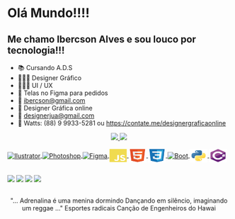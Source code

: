 # Olá Mundo!!!!
## Me chamo Ibercson Alves e sou louco por tecnologia!!!

- 📚 Cursando A.D.S
- 👨🏻‍💻 Designer Gráfico
- 👨🏻‍🎨 UI / UX
- 🎨 Telas no Figma para pedidos
- 📧 ibercson@gmail.com
- 📍  Designer Gráfica online
- 📧 designerjua@gmail.com
- 📱  Watts: (88) 9 9933-5281 ou https://contate.me/designergraficaonline

<div align="center">
  <a href="https://github.com/nabucoanalista">
  <img height="135em" src="https://github-readme-stats.vercel.app/api?username=nabucoanalista&show_icons=true&theme=tokyonight&include_all_commits=true&count_private=true"/>
  <img height="135em" src="https://github-readme-stats.vercel.app/api/top-langs/?username=nabucoanalista&layout=compact&langs_count=7&theme=tokyonight"/>
</div>

<div style="display: inline_block"><br>
  <img align="center" alt="Ilustrator" height="30" width="40" src="https://cdn.jsdelivr.net/gh/devicons/devicon/icons/illustrator/illustrator-plain.svg" />
  <img align="center" alt="Photoshop" height="30" width="40" src="https://cdn.jsdelivr.net/gh/devicons/devicon/icons/photoshop/photoshop-plain.svg" />
  <img align="center" alt="Figma" height="30" width="40" src="https://cdn.jsdelivr.net/gh/devicons/devicon/icons/figma/figma-original.svg" />
  <img align="center" alt="Js" height="30" width="40" src="https://raw.githubusercontent.com/devicons/devicon/master/icons/javascript/javascript-plain.svg">
  <img align="center" alt="HTML" height="30" width="40" src="https://raw.githubusercontent.com/devicons/devicon/master/icons/html5/html5-original.svg">
  <img align="center" alt="CSS" height="30" width="40" src="https://raw.githubusercontent.com/devicons/devicon/master/icons/css3/css3-original.svg">
  <img align="center" alt="Boot" height="30" width="40" src="https://cdn.jsdelivr.net/gh/devicons/devicon/icons/bootstrap/bootstrap-plain-wordmark.svg" />
  <img align="center" alt="Rafa-Python" height="30" width="40" src="https://raw.githubusercontent.com/devicons/devicon/master/icons/python/python-original.svg">
  <img align="center" alt="Rafa-Csharp" height="30" width="40" src="https://raw.githubusercontent.com/devicons/devicon/master/icons/csharp/csharp-original.svg">
</div>
  
  ##  
  
  <div>
    <a href="https://instagram.com/ibercson" target="_blank"><img src="https://img.shields.io/badge/-Instagram-%23E4405F?style=for-the-badge&logo=instagram&logoColor=white" target="_blank"></a>
    <a href="https://discord.gg/503602809954893825" target="_blank"><img src="https://img.shields.io/badge/Discord-7289DA?style=for-the-badge&logo=discord&logoColor=white" target="_blank"></a> 
    <a href = "mailto:ibercson@gmail.com"><img src="https://img.shields.io/badge/-Gmail-%23333?style=for-the-badge&logo=gmail&logoColor=white" target="_blank"></a>
    <a href="https://www.reddit.com/user/nabucodonosor_br" target="_blank"><img src="https://img.shields.io/badge/Reddit-FF4500?style=for-the-badge&logo=reddit&logoColor=white" target="_blank"></a>
  </div>
  
  ##
  
  <div align="center">"... Adrenalina é uma menina dormindo
Dançando em silêncio, imaginando um reggae ..." Esportes radicais
Canção de Engenheiros do Hawai </div>
